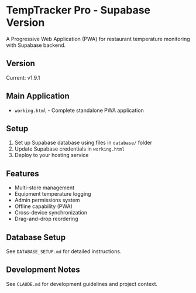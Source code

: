 # TempTracker Pro - Supabase Version

A Progressive Web Application (PWA) for restaurant temperature monitoring with Supabase backend.

## Version
Current: v1.9.1

## Main Application
- `working.html` - Complete standalone PWA application

## Setup
1. Set up Supabase database using files in `database/` folder
2. Update Supabase credentials in `working.html`
3. Deploy to your hosting service

## Features
- Multi-store management
- Equipment temperature logging
- Admin permissions system
- Offline capability (PWA)
- Cross-device synchronization
- Drag-and-drop reordering

## Database Setup
See `DATABASE_SETUP.md` for detailed instructions.

## Development Notes
See `CLAUDE.md` for development guidelines and project context.